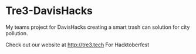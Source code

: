 # Tre3-DavisHacks
My teams project for DavisHacks creating a smart trash can solution for city pollution. 

Check out our website at http://tre3.tech
For Hacktoberfest
